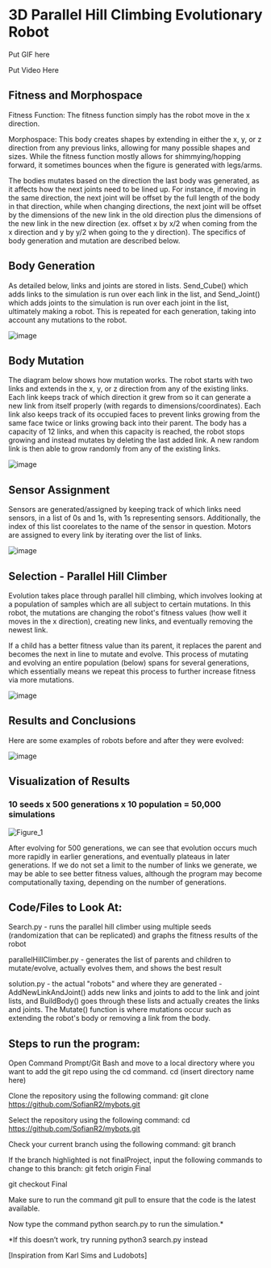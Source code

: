 # 3D Parallel Hill Climbing Evolutionary Robot

Put GIF here

Put Video Here

## Fitness and Morphospace

Fitness Function: The fitness function simply has the robot move in the x direction.

Morphospace: This body creates shapes by extending in either the x, y, or z direction from any previous links, allowing for many possible shapes and sizes. While the fitness function mostly allows for shimmying/hopping forward, it sometimes bounces when the figure is generated with legs/arms. 

The bodies mutates based on the direction the last body was generated, as it affects how the next joints need to be lined up. For instance, if moving in the same direction, the next joint will be offset by the full length of the body in that direction, while when changing directions, the next joint will be offset by the dimensions of the new link in the old direction plus the dimensions of the new link in the new direction (ex. offset x by x/2 when coming from the x direction and y by y/2 when going to the y direction). The specifics of body generation and mutation are described below. 

## Body Generation

As detailed below, links and joints are stored in lists. Send_Cube() which adds links to the simulation is run over each link in the list, and Send_Joint() which adds joints to the simulation is run over each joint in the list, ultimately making a robot. This is repeated for each generation, taking into account any mutations to the robot. 

![image](https://user-images.githubusercontent.com/103147652/224840520-6b693645-5cdf-4bc9-a0c1-1c8b9d2ad5e9.png)


## Body Mutation

The diagram below shows how mutation works.
The robot starts with two links and extends in the x, y, or z direction from any of the existing links. Each link keeps track of which direction it grew from so it can generate a new link from itself properly (with regards to dimensions/coordinates). Each link also keeps track of its occupied faces to prevent links growing from the same face twice or links growing back into their parent. The body has a capacity of 12 links, and when this capacity is reached, the robot stops growing and instead mutates by deleting the last added link. A new random link is then able to grow randomly from any of the existing links. 

![image](https://user-images.githubusercontent.com/103147652/224819166-bd374676-e55e-452c-8142-0d8a8848ae80.png)

## Sensor Assignment
Sensors are generated/assigned by keeping track of which links need sensors, in a list of 0s and 1s, with 1s representing sensors. Additionally, the index of this list coorelates to the name of the sensor in question. Motors are assigned to every link by iterating over the list of links. 

![image](https://user-images.githubusercontent.com/103147652/224837539-681611e4-14e2-43c3-9a78-5ba3e92da195.png)

## Selection - Parallel Hill Climber

Evolution takes place through parallel hill climbing, which involves looking at a population of samples which are all subject to certain mutations. In this robot, the mutations are changing the robot's fitness values (how well it moves in the x direction), creating new links, and eventually removing the newest link. 

If a child has a better fitness value than its parent, it replaces the parent and becomes the next in line to mutate and evolve. This process of mutating and evolving an entire population (below) spans for several generations, which essentially means we repeat this process to further increase fitness via more mutations. 

![image](https://user-images.githubusercontent.com/103147652/224863060-e5fa7d2b-408e-4656-9135-a99448b192bc.png)

## Results and Conclusions

Here are some examples of robots before and after they were evolved:

![image](https://user-images.githubusercontent.com/103147652/224865701-93930962-d06f-4316-91e0-fced3391b0d5.png)


## Visualization of Results
### 10 seeds x 500 generations x 10 population = 50,000 simulations
![Figure_1](https://user-images.githubusercontent.com/103147652/224849475-b6fa0add-d7cc-466d-b8d6-61e913f30c9a.png)

After evolving for 500 generations, we can see that evolution occurs much more rapidly in earlier generations, and eventually plateaus in later generations. 
If we do not set a limit to the number of links we generate, we may be able to see better fitness values, although the program may become computationally taxing, depending on the number of generations.

## Code/Files to Look At:

Search.py - runs the parallel hill climber using multiple seeds (randomization that can be replicated) and graphs the fitness results of the robot

parallelHillClimber.py - generates the list of parents and children to mutate/evolve, actually evolves them, and shows the best result

solution.py - the actual "robots" and where they are generated - AddNewLinkAndJoint() adds new links and joints to add to the link and joint lists, and BuildBody() goes through these lists and actually creates the links and joints. The Mutate() function is where mutations occur such as extending the robot's body or removing a link from the body. 



## Steps to run the program: 
Open Command Prompt/Git Bash and move to a local directory where you want to add the git repo using the cd command. cd (insert directory name here)

Clone the repository using the following command: git clone https://github.com/SofianR2/mybots.git

Select the repository using the following command: cd https://github.com/SofianR2/mybots.git

Check your current branch using the following command: git branch

If the branch highlighted is not finalProject, input the following commands to change to this branch: git fetch origin Final

git checkout Final

Make sure to run the command git pull to ensure that the code is the latest available.

Now type the command python search.py to run the simulation.* 

*If this doesn’t work, try running python3 search.py instead

[Inspiration from Karl Sims and Ludobots]

